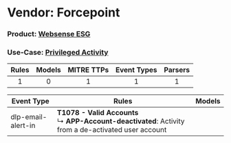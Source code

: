 Vendor: Forcepoint
==================
### Product: [Websense ESG](../ds_forcepoint_websense_esg.md)
### Use-Case: [Privileged Activity](../../../../UseCases/uc_privileged_activity.md)

| Rules | Models | MITRE TTPs | Event Types | Parsers |
|:-----:|:------:|:----------:|:-----------:|:-------:|
|   1   |   0    |     1      |      1      |    1    |

| Event Type         | Rules                                                                                                         | Models |
| ------------------ | ------------------------------------------------------------------------------------------------------------- | ------ |
| dlp-email-alert-in | <b>T1078 - Valid Accounts</b><br> ↳ <b>APP-Account-deactivated</b>: Activity from a de-activated user account |        |
